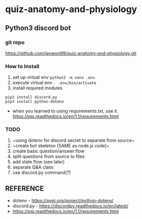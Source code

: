 # quiz-anatomy-and-physiology

## Python3 discord bot

### git repo
https://github.com/jaywon99/quiz-anatomy-and-physiology.git

### How to Install
1. set up virtual env 
  ```python3 -m venv .env```
2. execute virtual env
  ```. .env/bin/activate```
3. install required modules
  ```
  pip3 install discord.py
  pip3 install python-dotenv
  ```
  - when you learned to using requirements.txt, use it. 
    https://pip.readthedocs.io/en/1.1/requirements.html

### TODO
1. ~using dotenv for discord secret to separate from source~
2. ~create bot skeleton (SAME as node.js code)~
3. create basic question/answer flow
4. split questions from source to files
5. add state flow (see later)
6. separate Q&A class
7. use discord.py command(?)

## REFERENCE
* dotenv - https://pypi.org/project/python-dotenv/
* discord.py - https://discordpy.readthedocs.io/en/latest/
* https://pip.readthedocs.io/en/1.1/requirements.html
